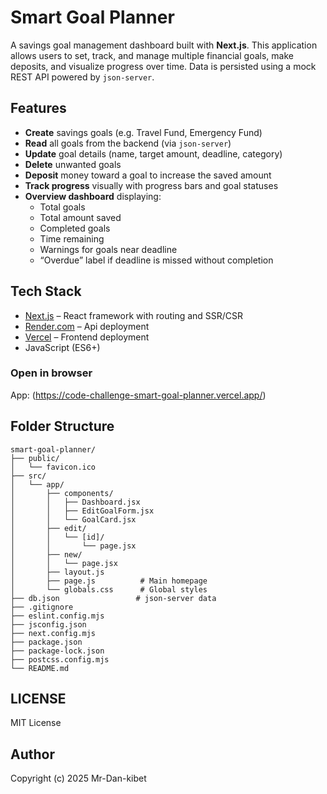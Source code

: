 #  Smart Goal Planner 

A savings goal management dashboard built with **Next.js**. This application allows users to set, track, and manage multiple financial goals, make deposits, and visualize progress over time. Data is persisted using a mock REST API powered by `json-server`.

##  Features

- **Create** savings goals (e.g. Travel Fund, Emergency Fund)
- **Read** all goals from the backend (via `json-server`)
- **Update** goal details (name, target amount, deadline, category)
- **Delete** unwanted goals
- **Deposit** money toward a goal to increase the saved amount
- **Track progress** visually with progress bars and goal statuses
- **Overview dashboard** displaying:
  - Total goals
  - Total amount saved
  - Completed goals
  - Time remaining
  - Warnings for goals near deadline
  - “Overdue” label if deadline is missed without completion

##  Tech Stack

- [Next.js](https://nextjs.org/) – React framework with routing and SSR/CSR
- [Render.com](https://smart-goal-jsonserver.onrender.com) – Api deployment
- [Vercel](https://code-challenge-smart-goal-planner.vercel.app/)  – Frontend deployment
- JavaScript (ES6+)


###  Open in browser

App: (https://code-challenge-smart-goal-planner.vercel.app/) 



## Folder Structure
```
smart-goal-planner/
├── public/
│   └── favicon.ico
├── src/
│   └── app/
│       ├── components/
│       │   ├── Dashboard.jsx
│       │   ├── EditGoalForm.jsx
│       │   └── GoalCard.jsx
│       ├── edit/
│       │   └── [id]/
│       │       └── page.jsx
│       ├── new/
│       │   └── page.jsx
│       ├── layout.js
│       ├── page.js          # Main homepage
│       └── globals.css      # Global styles
├── db.json                 # json-server data 
├── .gitignore
├── eslint.config.mjs
├── jsconfig.json
├── next.config.mjs
├── package.json
├── package-lock.json
├── postcss.config.mjs
└── README.md
```

## LICENSE
MIT License
## Author
Copyright (c) 2025 Mr-Dan-kibet
